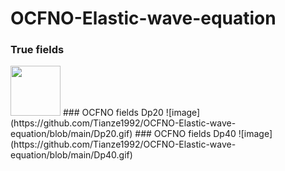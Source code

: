 # OCFNO-Elastic-wave-equation
### True fields
<img src="https://github.com/Tianze1992/OCFNO-Elastic-wave-equation/blob/main/True.gif" width="80">
### OCFNO fields Dp20
![image](https://github.com/Tianze1992/OCFNO-Elastic-wave-equation/blob/main/Dp20.gif)
### OCFNO fields Dp40
![image](https://github.com/Tianze1992/OCFNO-Elastic-wave-equation/blob/main/Dp40.gif)
